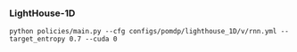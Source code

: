 ### LightHouse-1D

```python policies/main.py --cfg configs/pomdp/lighthouse_1D/v/rnn.yml --target_entropy 0.7 --cuda 0```